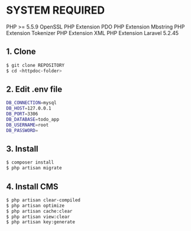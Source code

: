 # SYSTEM REQUIRED
PHP >= 5.5.9
OpenSSL PHP Extension
PDO PHP Extension
Mbstring PHP Extension
Tokenizer PHP Extension
XML PHP Extension
Laravel 5.2.45

## 1. Clone
```sh
$ git clone REPOSITORY
$ cd <httpdoc-folder>
```

## 2. Edit .env file
```sh
DB_CONNECTION=mysql
DB_HOST=127.0.0.1
DB_PORT=3306
DB_DATABASE=todo_app
DB_USERNAME=root
DB_PASSWORD=
```

## 3. Install
```sh
$ composer install
$ php artisan migrate

```

## 4. Install CMS
```sh
$ php artisan clear-compiled
$ php artisan optimize
$ php artisan cache:clear
$ php artisan view:clear
$ php artisan key:generate
```

